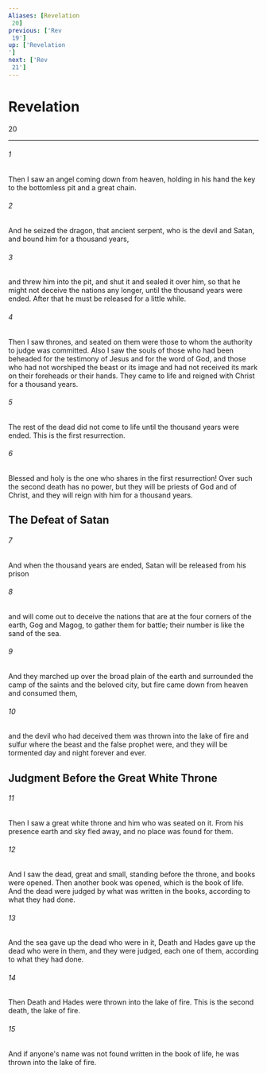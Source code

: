 ```yaml
---
Aliases: [Revelation 20]
previous: ['Rev 19']
up: ['Revelation']
next: ['Rev 21']
---
```

# Revelation 20

***
 

###### 1 
Then I saw an angel coming down from heaven, holding in his hand the key to the bottomless pit and a great chain.  

###### 2 
And he seized the dragon, that ancient serpent, who is the devil and Satan, and bound him for a thousand years,  

###### 3 
and threw him into the pit, and shut it and sealed it over him, so that he might not deceive the nations any longer, until the thousand years were ended. After that he must be released for a little while.  

###### 4 
Then I saw thrones, and seated on them were those to whom the authority to judge was committed. Also I saw the souls of those who had been beheaded for the testimony of Jesus and for the word of God, and those who had not worshiped the beast or its image and had not received its mark on their foreheads or their hands. They came to life and reigned with Christ for a thousand years.  

###### 5 
The rest of the dead did not come to life until the thousand years were ended. This is the first resurrection.  

###### 6 
Blessed and holy is the one who shares in the first resurrection! Over such the second death has no power, but they will be priests of God and of Christ, and they will reign with him for a thousand years.  ## The Defeat of Satan  

###### 7 
And when the thousand years are ended, Satan will be released from his prison  

###### 8 
and will come out to deceive the nations that are at the four corners of the earth, Gog and Magog, to gather them for battle; their number is like the sand of the sea.  

###### 9 
And they marched up over the broad plain of the earth and surrounded the camp of the saints and the beloved city, but fire came down from heaven and consumed them,  

###### 10 
and the devil who had deceived them was thrown into the lake of fire and sulfur where the beast and the false prophet were, and they will be tormented day and night forever and ever.  ## Judgment Before the Great White Throne  

###### 11 
Then I saw a great white throne and him who was seated on it. From his presence earth and sky fled away, and no place was found for them.  

###### 12 
And I saw the dead, great and small, standing before the throne, and books were opened. Then another book was opened, which is the book of life. And the dead were judged by what was written in the books, according to what they had done.  

###### 13 
And the sea gave up the dead who were in it, Death and Hades gave up the dead who were in them, and they were judged, each one of them, according to what they had done.  

###### 14 
Then Death and Hades were thrown into the lake of fire. This is the second death, the lake of fire.  

###### 15 
And if anyone's name was not found written in the book of life, he was thrown into the lake of fire.
